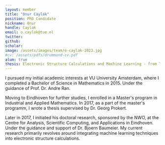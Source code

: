 ```yaml
---
layout: member
title: "Onur Caylak"
position: PhD Candidate
nickname: Onur
handle: Caylak
email: o.caylak@tue.nl
twitter: 
github: 
scholar: 
image: /assets/images/team/o-caylak-2023.jpg
#cv: /assets/pdfs/drummond-cv.pdf
alum: true
thesis: Electronic Structure Calculations and Machine Learning - from Theory to Multiscale Applications
---
```


I pursued my initial academic interests at VU University Amsterdam, where I completed a Bachelor of Science in Mathematics in 2015. Under the guidance of Prof. Dr. Andre Ran.

Moving to Eindhoven for further studies, I enrolled in a Master's program in Industrial and Applied Mathematics. In 2017, as a part of the master's programm, I wrote a thesis supervised by Dr. Georg Prokert.

Later in 2017, I initiated his doctoral research, sponsored by the NWO, at the Centre for Analysis, Scientific Computing, and Applications in Eindhoven. Under the guidance and support of Dr. Bjoern Baumeier. My current research primarily revolves around integrating machine learning techniques into electronic structure calculations.